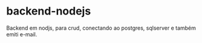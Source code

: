 # backend-nodejs
Backend em nodjs, para crud, conectando ao postgres, sqlserver e também emiti e-mail.
